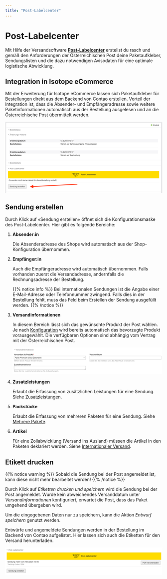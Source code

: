 ```yaml
---
title: "Post-Labelcenter"
---
```


# Post-Labelcenter 

Mit Hilfe der Versandsoftware [**Post-Labelcenter**][PLC] erstellst du rasch und gemäß den Anforderungen der 
Österreichischen Post deine Paketaufkleber, Sendungslisten und die dazu notwendigen Avisodaten für eine 
optimale logistische Abwicklung.

## Integration in Isotope eCommerce

Mit der Erweiterung für Isotope eCommerce lassen sich Paketaufkleber für Bestellungen direkt aus dem
Backend von Contao erstellen. Vorteil der Integration ist, dass die Absender- und
Empfängeradresse sowie weitere Paketinformationen automatisch aus der Bestellung ausgelesen
und an die Österreichische Post übermittelt werden.

![Post-Labelcenter](plc.png)


## Sendung erstellen

Durch Klick auf «Sendung erstellen» öffnet sich die Konfigurationsmaske des Post-Labelcenter.
Hier gibt es folgende Bereiche:

1. **Absender:in**

   Die Absenderadresse des Shops wird automatisch aus der Shop-Konfiguration übernommen.

2. **Empfänger:in**

   Auch die Empfängeradresse wird automatisch übernommen. Falls vorhanden zuerst die Versandadresse,
   andernfalls die Rechnungsadresse der Bestellung.

   {{% notice info %}}
   Bei internationalen Sendungen ist die Angabe einer E-Mail-Adresse oder Telefonnummer zwingend.
   Falls dies in der Bestellung fehlt, muss das Feld beim Erstellen der Sendung ausgefüllt werden. 
   {{% /notice %}}


3. **Versandinformationen**

    In diesem Bereich lässt sich das gewünschte Produkt der Post wählen. Je nach [Konfiguration](./settings/)
    wird bereits automatisch das bevorzugte Produkt vorausgewählt. Die verfügbaren Optionen sind
    abhängig vom Vertrag mit der Österreichischen Post.

    ![Versand konfigurieren](product.png)


4. **Zusatzleistungen**

   Erlaubt die Erfassung von zusätzlichen Leistungen für eine Sendung. Siehe [Zusatzleistungen](../features/).

5. **Packstücke**

   Erlaubt die Erfassung von mehreren Paketen für eine Sendung. Siehe [Mehrere Pakete](../parcels/).

6. **Artikel**

   Für eine Zollabwicklung (Versand ins Ausland) müssen die Artikel in den Paketen deklariert werden.
   Siehe [Internationaler Versand](../international/).



[PLC]: https://www.post.at/g/c/paket-versandsoftware-geschaeftlich


## Etikett drucken

{{% notice warning %}}
Sobald die Sendung bei der Post angemeldet ist, kann diese nicht mehr bearbeitet werden!
{{% /notice %}}

Durch Klick auf _Etiketten drucken und speichern_ wird die Sendung bei der Post angemeldet. Wurde kein abweichendes
Versanddatum unter _Versandinformationen_ konfiguriert, erwartet die Post, dass das Paket umgehend übergeben wird.

Um die eingegebenen Daten nur zu speichern, kann die Aktion _Entwurf speichern_ genutzt werden.

Entwürfe und angemeldete Sendungen werden in der Bestellung im Backend von Contao aufgelistet. 
Hier lassen sich auch die Etiketten für den Versand herunterladen.

![PDF herunterladen](download.png)
